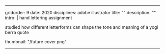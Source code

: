 ---

gridorder: 9
date: 2020
disciplines: adobe illustrator
title: ""
description: ""
intro: |
 hand lettering assignment <br>
 
 studied how different letterforms can shape the tone and meaning of a yogi berra quote

thumbnail: "/future cover.png"

---